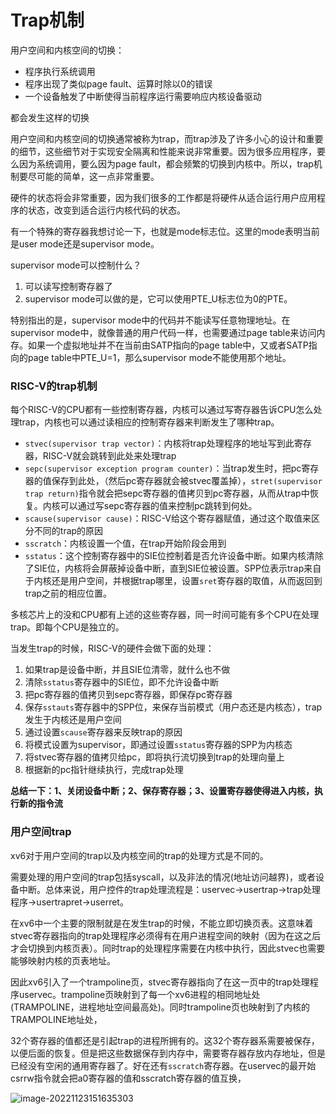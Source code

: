 # Trap机制

用户空间和内核空间的切换：

- 程序执行系统调用
- 程序出现了类似page fault、运算时除以0的错误
- 一个设备触发了中断使得当前程序运行需要响应内核设备驱动

都会发生这样的切换

用户空间和内核空间的切换通常被称为trap，而trap涉及了许多小心的设计和重要的细节，这些细节对于实现安全隔离和性能来说非常重要。因为很多应用程序，要么因为系统调用，要么因为page fault，都会频繁的切换到内核中。所以，trap机制要尽可能的简单，这一点非常重要。

硬件的状态将会非常重要，因为我们很多的工作都是将硬件从适合运行用户应用程序的状态，改变到适合运行内核代码的状态。

有一个特殊的寄存器我想讨论一下，也就是mode标志位。这里的mode表明当前是user mode还是supervisor mode。

supervisor mode可以控制什么？

1. 可以读写控制寄存器了
2. supervisor mode可以做的是，它可以使用PTE_U标志位为0的PTE。

特别指出的是，supervisor mode中的代码并不能读写任意物理地址。在supervisor mode中，就像普通的用户代码一样，也需要通过page table来访问内存。如果一个虚拟地址并不在当前由SATP指向的page table中，又或者SATP指向的page table中PTE_U=1，那么supervisor mode不能使用那个地址。









###  **RISC-V的trap机制**

每个RISC-V的CPU都有一些控制寄存器，内核可以通过写寄存器告诉CPU怎么处理trap，内核也可以通过读相应的控制寄存器来判断发生了哪种trap。

- `stvec(supervisor trap vector)`：内核将trap处理程序的地址写到此寄存器，RISC-V就会跳转到此处来处理trap
- `sepc(supervisor exception program counter)`：当trap发生时，把pc寄存器的值保存到此处，（然后pc寄存器就会被stvec覆盖掉），`stret(supervisor trap return)`指令就会把sepc寄存器的值拷贝到pc寄存器，从而从trap中恢复。内核可以通过写sepc寄存器的值来控制pc跳转到何处。
- `scause(supervisor cause)`：RISC-V给这个寄存器赋值，通过这个取值来区分不同的trap的原因
- `sscratch`：内核设置一个值，在trap开始阶段会用到
- `sstatus`：这个控制寄存器中的SIE位控制着是否允许设备中断。如果内核清除了SIE位，内核将会屏蔽掉设备中断，直到SIE位被设置。SPP位表示trap来自于内核还是用户空间，并根据trap哪里，设置`sret`寄存器的取值，从而返回到trap之前的相应位置。

多核芯片上的没和CPU都有上述的这些寄存器，同一时间可能有多个CPU在处理trap。即每个CPU是独立的。

当发生trap的时候，RISC-V的硬件会做下面的处理：

1. 如果trap是设备中断，并且SIE位清零，就什么也不做
2. 清除`sstatus`寄存器中的SIE位，即不允许设备中断
3. 把pc寄存器的值拷贝到sepc寄存器，即保存pc寄存器
4. 保存`sstauts`寄存器中的SPP位，来保存当前模式（用户态还是内核态），trap发生于内核还是用户空间
5. 通过设置`scause`寄存器来反映trap的原因
6. 将模式设置为supervisor，即通过设置`sstatus`寄存器的SPP为内核态
7. 将stvec寄存器的值拷贝给pc，即将执行流切换到trap的处理向量上
8. 根据新的pc指针继续执行，完成trap处理

**总结一下：1、关闭设备中断；2、保存寄存器；3、设置寄存器使得进入内核，执行新的指令流**

### **用户空间trap**

xv6对于用户空间的trap以及内核空间的trap的处理方式是不同的。

需要处理的用户空间的trap包括syscall，以及非法的情况(地址访问越界)，或者设备中断。总体来说，用户控件的trap处理流程是：uservec->usertrap->trap处理程序->usertrapret->userret。

在xv6中一个主要的限制就是在发生trap的时候，不能立即切换页表。这意味着stvec寄存器指向的trap处理程序必须得有在用户进程空间的映射（因为在这之后才会切换到内核页表）。同时trap的处理程序需要在内核中执行，因此stvec也需要能够映射内核的页表地址。

因此xv6引入了一个trampoline页，stvec寄存器指向了在这一页中的trap处理程序uservec。trampoline页映射到了每一个xv6进程的相同地址处(TRAMPOLINE，进程地址空间最高处)。同时trampoline页也映射到了内核的TRAMPOLINE地址处，



32个寄存器的值都还是引起trap的进程所拥有的。这32个寄存器系需要被保存，以便后面的恢复。但是把这些数据保存到内存中，需要寄存器存放内存地址，但是已经没有空闲的通用寄存器了。好在还有`sscratch`寄存器。在uservec的最开始csrrw指令就会把a0寄存器的值和sscratch寄存器的值互换，





![image-20221123151635303](C:\Users\qq130\AppData\Roaming\Typora\typora-user-images\image-20221123151635303.png)